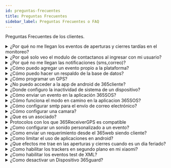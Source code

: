 ```yaml
---
id: preguntas-frecuentes
title: Preguntas Frecuentes
sidebar_label: Preguntas Frecuentes o FAQ
---
```


Preguntas Frecuentes de los clientes.

<details>
    <summary>¿Por qué no me llegan los eventos de aperturas y cierres tardías en el monitoreo?</summary>
    <div>
    <br/>
    * Revisar si esta configurado correctamente el horario.
    * Revisar si es dia feriado
    </div>
</details>

<details>
    <summary>¿Por qué solo veo el modulo de contactanos al ingresar con mi usuario?</summary>
    <div>
    * Si solo ve la opción de contactanos, entonces es un problema de permisos puede que alguien mas se los haya quitado o cambiado.
    </div>
</details>

<details>
    <summary>¿Por qué no me llegan las notificaciones (sms,correo)?</summary>
    <div>
    * Revisar el protocolo, plan de notificaciones.
    * Revisar si otros dispositivos presentan el mismo problema.
    </div>
</details>

<details>
    <summary>¿Cómo puedo agregar un evento propio a la plataforma?</summary>
    <div>
    * Para agregar eventos necesitas varios datos en especifico, como el código del evento, el protocolo y muchas cosas mas, pero si quieres saber como agregar un evento en nuestra plataforma puedes dirigirte a [Agregar Evento.](parametros#¿como-agregar-un-evento)
    </div>
</details>

<details>
    <summary>¿Cómo puedo hacer un respaldo de la base de datos?</summary>
    <div>
    * Para hacer un respaldo desde la plataforma 365 solo necesitas ir al modulo de parametros, buscar el sub-modulo respaldo, te aparecerá un mensaje que dice "Desea exportar una base de datos a la carpeta predefinida", luego damos clic en aceptar y listo. Para mas información haga clic en [Respaldo.](parametros#respaldo )
    </div>
</details>

<details>
    <summary>¿Cómo programar un GPS?</summary>
    <div>
    Existe dos formas de configurar un gps en la plataforma 365 y las dos son diferentes dependiendo del modelo y la marca del mismo.

#### Modelo Coban g103

Para programar un gps modelo coban g103 necesitamos enviarle una serie de comandos SMS al numero de la tarjeta sim o chip al cual este ligado el gps.

**1. Inicialización**

    SMS Que se Envía =  begin123456

**2. Configuración del APN**

    SMS Que se Envía =  apn123456 internet.movistar.ve  ( Esto lo cambias por el APN de tu proveedor de telefonía)

**3. Configuración del IP de nuestro servidor**

    SMS Que se Envía =     adminip123456 173.212.218.146 5001

**4. Programación para recibir mensajes continuos y programados**

    SMS Que se Envía =   fix180s***n123456

**5. Obtener el IMEI del equipo**

    SMS Que se Envía =   imei123456

**6. Activación del GPRS**

    SMS Que se Envía =   gprs123456

**7. Chequeo del estado del equipo y del vehículo**

    SMS Que se Envía =   check123456

#### Sinotrack Tk-901

Para programar un gps modelo Sinotrack Tk-901 necesitamos enviarle una serie de comandos SMS al numero de la tarjeta sim o chip al cual este ligado el gps.

**1. Zona Horaria**

    8960000E00      (timezone 0)

**2. Configura ip y puerto del servidor**

    8040000 173.212.218.146 5013     (configura ip y puerto)

**3. Programar APN de Operador Celular**

- Movistar

        8030000 internet.movistar.ve

- Digitel

        8030000 gprsweb.digitel.ve

**4. Tiempo para reportar a la plataforma con motor encendido**

    8050000 60       (reporte con motor encendido 60segs, 1min)

**5. Tiempo para reportar a la plataforma con motor Apagado**

    8090000 300     (reporte con motor apagado 300 segs son 5min)

**6. Reiniciar para que agarre los cambios programados**

    RESTART

![gps_ready](./img/Help/gps_ready.png "gps_ready")

Una vez terminado la programación del GPS este debe mostrarse el icono del dispositivo ya sea una moto o un carro con un punto en verde en cualquiera de los mapas de la plataforma 365monitoreo, lo que significara que el auto está conectado y mandando la ubicación correcta del mismo a la plataforma, si surge algún problema, revise el estado actual del gps mediante el comando y verifique que todos los pasos anteriores se hicieron correctamente.

</div>
</details>

<details>
    <summary>¿No puedo acceder a la app de android de 365cliente?</summary>
    <div>
    * Revisar que el cliente tenga habilitado el uso de la aplicación. 
    * Esta opción se muestra en el modulo Clientes, al momento de agregar o editar a un cliente.

![365client-Android](./img/Help/365client-Android.jpeg "365cliente Android")

</div>

</details>

<details>
    <summary>¿Donde configuro la inactividad de sistema de un dispositivo?</summary>
    <div>
    * Al ingresar a través de la plataforma web todos los dispositivos poseen una barra en la parte superior y a la izquierda de dicha barra se puede ver botón configurar inactividad del sistema.

    ![bar-top](./img/Help/bar-top2.png "Barra Superior")

    * Si el icono se muestra en rojo significa que ese dispositivo no tiene configurado la inactividad del sistema.

    ![inactividad-del-sistema_off](./img/Help/inactividad-del-sistema_off.png "Inactividad del sistema apagado")

    * Luego le da clic al botón para configurar, le saldrá un modal con las horas o los minutos de cada cuanto tiempo quiere que transmita la inactividad del dispositivo, si el mismo no genera una señal, ademas de un fecha con la ultima actividad del dispositivo.

    ![modal_inactividad-del-sistema](./img/Help/modal_inactividad-del-sistema.png "Modal de Tiempo")

    * Una vez configurado el tiempo y darle guardar el icono de inactividad del sistema deberá aparecer en verde que significa que esta activado.

    ![inactividad-del-sistema_on](./img/Help/inactividad-del-sistema_on.png "Inactividad del sistema encendido")

   </div>
</details>

<details>
    <summary>¿Cómo enviar un evento en la aplicación 365SOS?</summary>
    <div>
    * Una vez dentro de la aplicacion 365sos se nos mostrara una la pantalla principal de la aplicacion.

    ![principal](../apps-mobiles/img/apps/sosapp/principal.png "principal")

    - Una vez en la pantalla principal pulsasmos el botón del evento que desea enviar, en este caso panico.

    ![panico](../apps-mobiles/img/apps/sosapp/panico.png "panico")

    - Espere hasta que finalice el tiempo de envío o pulse "Enviar Ahora"

    ![enviar evento](../apps-mobiles/img/apps/sosapp/enviar-evento.jpeg "enviar evento")

    - Puede adjuntar archivos multimedia al evento, para hacerlo seleccione el botón con el tipo de archivo que desea adjuntar.

    ![enviar adjunto](../apps-mobiles/img/apps/sosapp/enviar-adjunto.jpeg "enviar adjunto")

    - Luego presione el botón enviar. La aplicación puede tardar en enviar los archivos dependiendo del tamaño del archivo y la calidad de su conexión a internet.

   </div>
</details>

<details>
    <summary>¿Cómo funciona el modo en camino en la aplicacion 365SOS?</summary>
    <div>
    El modo en camino se utiliza cuando se va a desplazar de un punto a otro de forma segura.

    - La ventana mostrará su posición actual en forma de un marcador rojo.

    - Ubique el área de destino desplazando el mapa y pulse para seleccionar el punto de llegada. Aparecerá un marcador azul. Puede mover el mapa para cambiar la posición del punto de llegada. Una vez seleccionado el punto, presione continuar.

    - Se abrirá una ventana para seleccionar el tiempo estimado de llegada a destino, deberá seleccione un tiempo estimado y presione iniciar.

    ![encamino](../apps-mobiles/img/apps/sosapp/encamino.jpeg "en camino")

    Mientras se encuentra en camino, la aplicación mostrará el tiempo de llegada y dos nuevas opciones más

    - Agregar tiempo al modo en camino: Si aun no ha llegado a su destino, puede añadir más tiempo.
    - Salir: Si ya llegó a su destino puede usar esta opción para abandonar el modo en camino.

    ![encamino-on](../apps-mobiles/img/apps/sosapp/encamino-on.jpeg "en camino on")

    Todos estos eventos son enviados a la central de monitoreo.

   </div>
</details>

<details>
<summary>¿Cómo configurar smtp para el envío de correo electrónico?</summary>
<div>
#### Paso 1:

- Para poder usar el servidor SMTP gratuito de Gmail, debes permitirle el acceso a aplicaciones menos seguras. Google bloquea aplicaciones y dispositivos que, según ellos, no usan estándares de seguridad modernos. Sin embargo, el acceso para aplicaciones menos seguras se puede activar fácilmente [**aqui.**](https://myaccount.google.com/u/0/lesssecureapps?pli=1)
  :::tip[Nota]
  _esto aplica si la cuenta de google con la que esta logeado actualmente es la que desea utilizar para enviar correos_.
  :::

![google_app_not_secure](./img/Help/google_app_not_secure.png "google_app_not_secure")

:::warning[Importante]
si usas autenticación de 2 factores para acceder a tu cuenta de Google, no se puede habilitar el acceso a aplicaciones menos seguras. En este caso, tendrás que iniciar sesión usando la contraseña de la aplicación.
:::

#### Paso 2

- Conocer los datos que te solicita el formulario, los cuales son:

  - **Servidor SMTP:** smtp.gmail.com
  - **Usuario SMTP:** Tu usuario de Gmail completo (email), por ejemplo tuemail@gmail.com
  - **Contraseña SMTP:** Tu contraseña de Gmail.
  - **Puerto SMTP:** 587
  - **TLS/SSL:** No requerido.

#### Paso 3:

- Dirijase al módulo Parametros, Empresa.

![empresa icon](./img/Help/empresa_icon.png "empresa icon")

- Elige la empresa a la cual desea configurar el envio de correos SMTP, haga clic en el **boton editar**

![empresa edit](./img/Help/empresa_edit.png "empresa edit")

- Ubique el apartado referente a SMTP y rellene los datos

![configuración smtp](./img/Help/smtp.png "configuración smtp")

- Al terminar la configuracion del correo SMTP en el 365receiver en la parte inferior derecha se le mostrara el nombre de la empresa junto con un boton azul que dice en espera, esto seguira asi hasta que se intente enviar un correo

![receiver en espera](./img/Help/receiver_wait.png "receiver_wait")

- Si sigue los pasos de esta guia correctamente y los datos introducidos estan bien, deberia cambiar de estado y mostrar el mensaje de conectado una vez se haya enviado el mensaje.

![receiver conectado](./img/Help/receiver_allOn.png "receiver_allOn")

</div>
</details>

<details>
<summary>¿Cómo configurar una camara?</summary>
<div>
* Si sigue los pasos de esta guia correctamente y los datos introducidos son los correctos, deberia poder visualizar las camaras, en las centrales de alarma en la pestaña de camaras y en la seccion de monitoreo. Ir a esta seccion del manual [**Aqui.**](./dispositivos#cámaras)
</div>
</details>

<details>
<summary>¿Que es un asociado?</summary>
<div>
* Un asociado es una cuenta compartida entre personas, empresas u organizaciones las cuales por alguna razon requieren o deben compartir sus dispositivos, pero sin otorgar las credenciales de sus cuentas. Para esto, tenemos la opcion de asociados, la cual permite vincular dos o mas dispositivos de clientes y visualizar todas las señales en el monitoreo.

Para mas informacion de que es un asociados y sus funciones puede hacer clic [**Aqui.**](./asociados)

</div>
</details>

<details>
    <summary>Protocolos con los que 365ReceiverGPS es compatible</summary>
    <div>
        |Protocolo|Puerto|
        |---|---|
        | Gps gps103 | 5001|
        | Gps gt06 | 5023|
        | Gps taip | 5031|
        | Gps skypatrol | 5021|
        | Gps atrack | 5044|
        | Gps 365protocol | 5139 
        | Gps 365Sosprotocol | 6140 
        | Gps osmand | 5055| 
        | Gps calamp | 5082 |
        | Gps enfora | 5008 |
        | Gps gl100 | 5003 |
        | Gps gl200 | 5004 |
        | Gps meitrack | 5020 |
        | Gps pt502 | 5017 |
        | Gps meiligao | 5009|
        | Gps suntech | 5011|
        | Gps teltonika | 5027|  
        | Gps xexun | 5006|
        | Gps h02 | 5013|
        | Gps tk102 | 5036|
        | GPS tk103  |5002|
        | GPS t55  |5005|
        | GPS totem  |5007|
        | GPS trv  |5010|
        | GPS progress  |5012|
        | GPS jt600  |5014|
        | GPS huabao  |5015|
        | GPS v680  |5016|
        | GPS tr20  |5018|
        | GPS navis  |5019|
        | GPS gt02  |5022|
        | GPS gt02.timeout|500|
        | GPS megastek  |5024|
        | GPS navigil  |5025|
        | GPS gpsgate  |5026|
        | GPS mta6  |5028|
        | GPS tzone  |5029|
        | GPS tlt2h  |5030|
        | GPS wondex  |5032|
        | GPS cellocator  |5033|
        | GPS galileo  |5034|
        | GPS ywt  |5035|
        | GPS intellitrac  |5037|
        | GPS gpsmta  |5038|
        | GPS wialon  |5039|
        | GPS carscop  |5040|
        | GPS apel  |5041|
        | GPS manpower  |5042|
        | GPS globalsat  |5043|
        | GPS pt3000  |5045|
        | GPS ruptela  |5046|
        | GPS topflytech  |5047|
        | GPS laipac  |5048|
        | GPS aplicom  |5049|
        | GPS gotop  |5050|
        | GPS sanav  |5051|
        | GPS gator  |5052|
        | GPS noran  |5053|
        | GPS m2m  |5054|
        | GPS osmand  |5055|
        | GPS easytrack  |5056|
        | GPS gpsmarker  |5057|
        | GPS khd  |5058|
        | GPS piligrim  |5059|
        | GPS stl060  |5060|
        | GPS cartrack  |5061|
        | GPS minifinder  |5062|
        | GPS haicom  |5063|
        | GPS eelink  |5064|
        | GPS box  |5065|
        | GPS freedom  |5066|
        | GPS telic  |5067|
        | GPS trackbox  |5068|
        | GPS visiontek  |5069|
        | GPS orion  |5070|
        | GPS riti  |5071|
        | GPS ulbotech  |5072|
        | GPS tramigo  |5073|
        | GPS tr900  |5074|
        | GPS ardi01  |5075|
        | GPS xt013  |5076|
        | GPS autofon  |5077|
        | GPS gosafe  |5078|
        | GPS tt8850  |5079|
        | GPS bce  |5080|
        | GPS xirgo  |5081|
        | GPS mtx  |5083|
        | GPS tytan  |5084|
        | GPS avl301  |5085|
        | GPS castel  |5086|
        | GPS mxt  |5087|
        | GPS cityeasy  |5088|
        | GPS aquila  |5089|
        | GPS flextrack  |5090|
        | GPS blackkite  |5091|
        | GPS adm  |5092|
        | GPS watch  |5093|
        | GPS t800x  |5094|
        | GPS upro  |5095|
        | GPS auro  |5096|
        | GPS disha  |5097|
        | GPS thinkrace  |5098|
        | GPS pathaway  |5099|
        | GPS arnavi  |5100|
        | GPS nvs  |5101|
        | GPS kenji  |5102|
        | GPS astra  |5103|
        | GPS homtecs  |5104|
        | GPS fox  |5105|
        | GPS gnx  |5106|
        | GPS arknav  |5107|
        | GPS supermate  |5108|
        | GPS appello  |5109|
        | GPS idpl  |5110|
        | GPS huasheng  |5111|
        | GPS l100  |5112|
        | GPS granit  |5113|
        | GPS carcell  |5114|
        | GPS obddongle  |5115|
        | GPS hunterpro  |5116|
        | GPS raveon  |5117|
        | GPS cradlepoint  |5118|
        | GPS arknavx8  |5119|
        | GPS autograde  |5120|
        | GPS oigo  |5121|
        | GPS jpkorjar  |5122|
        | GPS cguard  |5123|
        | GPS fifotrack  |5124|
        | GPS smokey  |5125|
        | GPS extremtrac  |5126|
        | GPS trakmate  |5127|
        | GPS at2000  |5128|
        | GPS maestro  |5129|
        | GPS ais  |5130|
        | GPS gt30  |5131|
        | GPS tmg  |5132|
        | GPS pretrace  |5133|
        | GPS pricol  |5134|
        | GPS siwi  |5135|
        | GPS starlink  |5136|
        | GPS dmt  |5137|
        | GPS xt2400  |5138|
        | GPS 365Protocol  |5139|  
        | GPS alematics  |5140|
        | GPS gps056  |5141|
        | GPS flexcomm  |5142|
        | GPS vt200  |5143|
        | GPS owntracks  |5144|
        | GPS vtfms  |5145|
    </div>
</details>

<details>
<summary>¿Como configurar un sonido personalizado a un evento?</summary>
<div>
* Para agregarle un sonido personalizado a los eventos, vamos a parametros > configurar eventos, luego eventos, buscamos el evento al que queremos asignarle un sonido personalizado y le damos clic en editar.

![config_eventos_sonidos](./img/Help/config_eventos_sonidos.png "config eventos sonidos")

- Se desplegara el formulario de eventos y buscamos campo con el nombre **audio del evento**, hacemos clic en la opcion **seleccione audio**

![config_eventos_form](./img/Help/config_eventos_form.png "config eventos form")

- y buscamos la carpeta donde se encuentra el sonido que queremos utilizar y guardamos el sonido en el evento.

![confi_eventos_search](./img/Help/config_eventos_search.png "confi_eventos_search")

- Luego nos vamos a parametros > empresa, buscamos nuestra empresa y le damos clic en editar, se nos desplegara el formulario de la empresa y buscaremos el campo Sonido de eventos y activamos esta opcion.

![confi_eventos_search](./img/Help/config_parametros_sonidos.png "confi_eventos_search")

</div>
</details>

<details>
    <summary>¿Como enviar un requerimiento desde el 365web siendo cliente?</summary>
        <div>
        * Para enviar un requerimiento debe seleccionar la pestaña soporte.

        ![soporte](./img/Help/pestanaSoporte.png "pestaña soporte")

        - Se desplegara el formulario donde deberá llenar los datos de contacto,**Descripción** y **Prioridad**.

        ![formulario soporte](./img/Help/formularioSoporte.png "soporte a clientes")

            - Luego de llenar los campos, presione el botón enviar.

   </div>
</details>

<details>
<summary>¿Como limitar el uso de aplicaciones en android?</summary>
<div>
* Descargar la aplicación Kioware desde la tienda de aplicaciones

![bloqueo de aplicaciones](./img/Help/third-party/kioware1.jpg "appstore")

- Ejecutar la aplicacion y asignar todos los permisos

![bloqueo de aplicaciones](./img/Help/third-party/kioware_perm.jpg "kioware permisos")

- Iniciar la configuración guiada, presione siguiente

![bloqueo de aplicaciones](./img/Help/third-party/kioware_setup.jpg "kioware setup")

- En el paso número 4 seleccione **añadir un botón nuevo**.

![bloqueo de aplicaciones](./img/Help/third-party/kioware_365guard.jpg "kioware 365guard")

- Deberá añadir la aplicación 365Guard, la aplicación de teclado y la de cámara para garantizar el correcto funcionamiento de 365Guard

![bloqueo de aplicaciones](./img/Help/third-party/kioware_365guard_add.jpg "kioware agregar")

:::warning[Importante]
puede activar otras aplicaciones que considere necesarias, por ejemplo la app de llamada o mensajeria.
:::

- Una vez finalizada la configuración guiada, acceda al menu de Configuración general y marque la casilla **Inicio en arranque**

![bloqueo de aplicaciones](./img/Help/third-party/kioware_inicio.jpg "kioware")

- Acceda al menu Navegador y marque la casilla **Habilitar la geolocalización**

![bloqueo de aplicaciones](./img/Help/third-party/kioware_gps.jpg "kioware gps")

- Ahora debe configurar kioware como aplicación de inicio o homescreen por defecto.

![bloqueo de aplicaciones](./img/Help/third-party/kioware_home.jpg "kioware home")

- Reinicie su smartphone para iniciar kioware.

:::warning[Importante]
para salir del bloqueo de aplicaciónes debe marcar las 4 esquinas de la pantalla en el sentido de las agujas del reloj, comenzando por la esquina superior izquierda (deberá hacerlo en menos de 8 segundos) esto activara la interfaz para ingresar la contraseña de desbloqueo, que por defecto es **3523** , puede cambiar esta contraseña desde el panel de configuracion.
:::

- Para cambiar la contraseña, ingrese al menu Seguridad y seleccione la opción **Códigos de acceso de salida**

![bloqueo de aplicaciones](./img/Help/third-party/kioware_seguridad.jpg "kioware seguridad")

- Seleccione **Contraseña para salir**

![bloqueo de aplicaciones](./img/Help/third-party/kioware_password.jpg "kioware password")

- Confirme la contraseña

![bloqueo de aplicaciones](./img/Help/third-party/kioware_edit_pass.jpg "kioware editar password")

</div>
</details>

<details>
<summary> ¿Que efectos me trae en las aperturas y cierres cuando es un dia feriado?</summary>
<div>
* Cuando se configura un dia como feriado, todos los eventos de apertura y cierre que son generados ese dia no son monitoreables, ya que es un dia feriado.

---

<summary>¿Como habilitar el sonido de las notificaciones en mi xiaomi?</summary>

- Buscamos la aplicacion **Ajustes.**

![ajustes](../apps-mobiles/img/apps/clientapp/ajustes.jpg "ajustes")

- Despues selecionamos **Aplicaciones**

![aplicaciones](../apps-mobiles/img/apps/clientapp/aplicaciones.jpg "aplicaciones")

- Luego en buscamos la opcion **Administrar Aplicaciones.**

![administrar_aplicaciones1](../apps-mobiles/img/apps/clientapp/administrar_aplicaciones1.jpg "administrar_aplicaciones1")

- Buscamos la aplicacion **365Client**

![administrar_aplicaciones](../apps-mobiles/img/apps/clientapp/administrar_aplicaciones.jpg "administrar_aplicaciones")

- Seleccionamos la opcion **Notificaciones**

![permisos_365client](../apps-mobiles/img/apps/clientapp/permisos_365client.jpg "permisos_365client")

- Despues buscamos la opcion **Permitir Sonido** y la marcamos como se muestra en la imagen.

![perimitr_sonido](../apps-mobiles/img/apps/clientapp/permitir_sonido.jpg "perimitr_sonido")

</div>
</details>

<details>
<summary>¿Como habilitar los trackers en segundo plano en mi xiaomi? </summary>
<div>
* Para habilitar los trackers en segundo plano para los telefono xiaomi es necesario ir a la opcion de **Ajustes** y luego a la opcion **Bateria y Rendimiento**.

![ajustes](./img/habilitar-trackers/ajustes.jpg "ajustes")

- Una vez adentro, presionamos el boton de engranaje en la parte superior derecha de la pantalla.

![bateria-rendimiento](./img/habilitar-trackers/bateria-rendimiento.jpg "bateria-rendimiento")

- Al entrar en la siguiente pantalla, hacemos scroll hacia abajo hasta ver los ajustes adicionales y presionamos la opcion "Economizar Bateria en aplicaciones" o "Ahorro de energia en aplicaciones".

![ahorro-energia-app](./img/habilitar-trackers/ahorro-energia-app.jpg "ahorro-energia-app")

- Espararmos que cargue la lista y luego buscamos la aplicacion de 365 correspondiente.

![apps-list](./img/habilitar-trackers/apps-list.jpg "apps-list")

- Luego seleccionar "Sin restricciones" para quitar todas las limitantes del uso de la aplicacion.

![sin-restricciones](./img/habilitar-trackers/sin-restricciones.jpg "sin-restricciones")

</div>
</details>

<details>
    <summary> ¿Como habilitar los eventos test de XML?</summary>
        <div>
            * Para habilitar los eventos test de XML nos vamos a la carpeta<code> C:\Program Files (x86)\365Monitoreo.com\365Connect Pro\conf </code>

            - Luego abrimos el archivo de nombre config.ini, buscamos la seccion [EVENT] y si no esta entonces agregarla con la opcion test_xml, como se muestra en la imagen.

            ![event_false](./img/Help/event_false.png "event_false")

            - Cambiamos el valor de la variable de False a True, y luego guardamos los cambios del archivo config.ini

   </div>
</details>

<details>
<summary> ¿Como desactivar un Dispositivo 365guard?</summary>
<div>
* Una vez en el modulo dispositivos, buscamos el dispositivo que queremos desactivar y no ubicamos en la columna servicios y hacemos clic en la opcion editar estatus.

![column_estatus](../apps-mobiles/img/apps/guardapp/column_services.png "column_estatus")

- Se nos desplegara el modal de servicios con todos los estatus que podemos editar, desmarcamos el check de estatus general y hacemos clic en guardar.

![estatus_desactivado](../apps-mobiles/img/apps/guardapp/estatus_desactivado.png "estatus_desactivado")

- Una vez hecho esto automaticamente el dispositivo guard se estara desactivando, el cual no nos permitira ingresar a la aplicacion y se mostrara de la siguiente forma.

![guard_inactive](../apps-mobiles/img/apps/guardapp/guard_inactive.png "guard_inactive")

</div>
</details>
